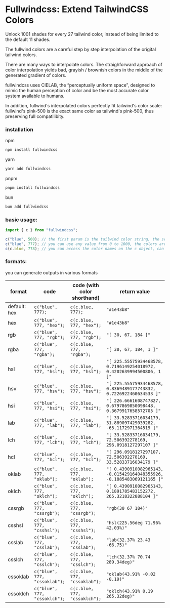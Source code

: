 # Fullwindcss: Extend TailwindCSS Colors

Unlock 1001 shades for every 27 tailwind color, instead of being limited to the default 11 shades.

The fullwind colors are a careful step by step interpolation of the origital tailwind colors.

There are many ways to interpolate colors. The straighforward approach of color interpolation yields bad, grayish / brownish colors in the middle of the generated gradient of colors.

fullwindcss uses CIELAB, the “perceptually uniform space”, designed to mimic the human perception of color and be the most accurate color system available to humans.

In addition, fullwind's interpolated colors perfectly fit tailwind's color scale: fullwind's pink-500 is the exact same color as tailwind's pink-500, thus preserving full compatilibity.

### installation

npm

```sh
npm install fullwindcss
```

yarn

```sh
yarn add fullwindcss
```

pnpm

```sh
pnpm install fullwindcss
```

bun

```sh
bun add fullwindcss
```

### basic usage:

```ts
import { c } from "fullwindcss";

c("blue", 500); // the first param is the tailwind color string, the second is the tailwind color value
c("blue", 777); // you can use any value from 0 to 1000, the colors are interpolated using the lab method
c(c.blue, 778); // you can access the color names on the c object, can be more convenient than typing strings
```

### formats:

you can generate outputs in various formats

| format       | code                          | code (with color shorthand)   | return value                                                           |
| ------------ | ----------------------------- | ----------------------------- | ---------------------------------------------------------------------- |
| default: hex | `c("blue", 777);`             | `c(c.blue, 777);`             | `"#1e43b8"`                                                            |
| hex          | `c("blue", 777, "hex");`      | `c(c.blue, 777, "hex");`      | `"#1e43b8"`                                                            |
| rgb          | `c("blue", 777, "rgb");`      | `c(c.blue, 777, "rgb");`      | `"[ 30, 67, 184 ]"`                                                    |
| rgba         | `c("blue", 777, "rgba");`     | `c(c.blue, 777, "rgba");`     | `"[ 30, 67, 184, 1 ]"`                                                 |
| hsl          | `c("blue", 777, "hsl");`      | `c(c.blue, 777, "hsl");`      | `"[ 225.55575934468578, 0.7196149254018972, 0.4202639994500806, 1 ]"`  |
| hsv          | `c("blue", 777, "hsv");`      | `c(c.blue, 777, "hsv");`      | `"[ 225.55575934468578, 0.8369489177743832, 0.7226922460634533 ]"`     |
| hsi          | `c("blue", 777, "hsi");`      | `c(c.blue, 777, "hsi");`      | `"[ 226.6661608747827, 0.6797869850098448, 0.3679917658572705 ]"`      |
| lab          | `c("blue", 777, "lab");`      | `c(c.blue, 777, "lab");`      | `"[ 33.52833716034179, 31.889097429039282, -65.1172971364519 ]"`       |
| lch          | `c("blue", 777, "lch");`      | `c(c.blue, 777, "lch");`      | `"[ 33.52833716034179, 72.506392278169, 296.0918127297107 ]"`          |
| hcl          | `c("blue", 777, "hcl");`      | `c(c.blue, 777, "hcl");`      | `"[ 296.0918127297107, 72.506392278169, 33.52833716034179 ]"`          |
| oklab        | `c("blue", 777, "oklab");`    | `c(c.blue, 777, "oklab");`    | `"[ 0.4390910082965143, -0.015429164048355926, -0.1885483069121165 ]"` |
| oklch        | `c("blue", 777, "oklch");`    | `c(c.blue, 777, "oklch");`    | `"[ 0.4390910082965143, 0.1891785483152272, 265.3218322088104 ]"`      |
| cssrgb       | `c("blue", 777, "cssrgb");`   | `c(c.blue, 777, "cssrgb");`   | `"rgb(30 67 184)"`                                                     |
| csshsl       | `c("blue", 777, "csshsl");`   | `c(c.blue, 777, "csshsl");`   | `"hsl(225.56deg 71.96% 42.03%)"`                                       |
| csslab       | `c("blue", 777, "csslab");`   | `c(c.blue, 777, "csslab");`   | `"lab(32.37% 23.43 -66.75)"`                                           |
| csslch       | `c("blue", 777, "csslch");`   | `c(c.blue, 777, "csslch");`   | `"lch(32.37% 70.74 289.34deg)"`                                        |
| cssoklab     | `c("blue", 777, "cssoklab");` | `c(c.blue, 777, "cssoklab");` | `"oklab(43.91% -0.02 -0.19)"`                                          |
| cssoklch     | `c("blue", 777, "cssoklch");` | `c(c.blue, 777, "cssoklch");` | `"oklch(43.91% 0.19 265.32deg)"`                                       |
